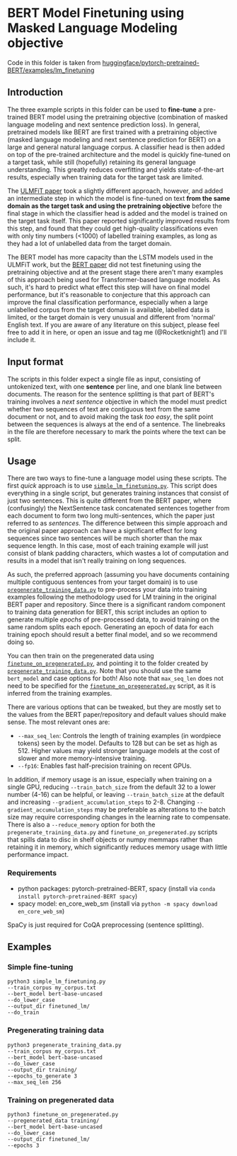 # BERT Model Finetuning using Masked Language Modeling objective

Code in this folder is taken from [huggingface/pytorch-pretrained-BERT/examples/lm_finetuning](https://github.com/huggingface/pytorch-pretrained-BERT/tree/master/examples/lm_finetuning)

## Introduction

The three example scripts in this folder can be used to **fine-tune** a pre-trained BERT model using the pretraining objective (combination of masked language modeling and next sentence prediction loss). In general, pretrained models like BERT are first trained with a pretraining objective (masked language modeling and next sentence prediction for BERT) on a large and general natural language corpus. A classifier head is then added on top of the pre-trained architecture and the model is quickly fine-tuned on a target task, while still (hopefully) retaining its general language understanding. This greatly reduces overfitting and yields state-of-the-art results, especially when training data for the target task are limited.

The [ULMFiT paper](https://arxiv.org/abs/1801.06146) took a slightly different approach, however, and added an intermediate step in which the model is fine-tuned on text **from the same domain as the target task and using the pretraining objective** before the final stage in which the classifier head is added and the model is trained on the target task itself. This paper reported significantly improved results from this step, and found that they could get high-quality classifications even with only tiny numbers (<1000) of labelled training examples, as long as they had a lot of unlabelled data from the target domain.

The BERT model has more capacity than the LSTM models used in the ULMFiT work, but the [BERT paper](https://arxiv.org/abs/1810.04805) did not test finetuning using the pretraining objective and at the present stage there aren't many examples of this approach being used for Transformer-based language models. As such, it's hard to predict what effect this step will have on final model performance, but it's reasonable to conjecture that this approach can improve the final classification performance, especially when a large unlabelled corpus from the target domain is available, labelled data is limited, or the target domain is very unusual and different from 'normal' English text. If you are aware of any literature on this subject, please feel free to add it in here, or open an issue and tag me (@Rocketknight1) and I'll include it.

## Input format

The scripts in this folder expect a single file as input, consisting of untokenized text, with one **sentence** per line, and one blank line between documents. The reason for the sentence splitting is that part of BERT's training involves a _next sentence_ objective in which the model must predict whether two sequences of text are contiguous text from the same document or not, and to avoid making the task _too easy_, the split point between the sequences is always at the end of a sentence. The linebreaks in the file are therefore necessary to mark the points where the text can be split.

## Usage

There are two ways to fine-tune a language model using these scripts. The first _quick_ approach is to use [`simple_lm_finetuning.py`](./simple_lm_finetuning.py). This script does everything in a single script, but generates training instances that consist of just two sentences. This is quite different from the BERT paper, where (confusingly) the NextSentence task concatenated sentences together from each document to form two long multi-sentences, which the paper just referred to as _sentences_. The difference between this simple approach and the original paper approach can have a significant effect for long sequences since two sentences will be much shorter than the max sequence length. In this case, most of each training example will just consist of blank padding characters, which wastes a lot of computation and results in a model that isn't really training on long sequences.

As such, the preferred approach (assuming you have documents containing multiple contiguous sentences from your target domain) is to use [`pregenerate_training_data.py`](./pregenerate_training_data.py) to pre-process your data into training examples following the methodology used for LM training in the original BERT paper and repository. Since there is a significant random component to training data generation for BERT, this script includes an option to generate multiple _epochs_ of pre-processed data, to avoid training on the same random splits each epoch. Generating an epoch of data for each training epoch should result a better final model, and so we recommend doing so.

You can then train on the pregenerated data using [`finetune_on_pregenerated.py`](./finetune_on_pregenerated.py), and pointing it to the folder created by [`pregenerate_training_data.py`](./pregenerate_training_data.py). Note that you should use the same `bert_model` and case options for both! Also note that `max_seq_len` does not need to be specified for the [`finetune_on_pregenerated.py`](./finetune_on_pregenerated.py) script, as it is inferred from the training examples.

There are various options that can be tweaked, but they are mostly set to the values from the BERT paper/repository and default values should make sense. The most relevant ones are:

- `--max_seq_len`: Controls the length of training examples (in wordpiece tokens) seen by the model. Defaults to 128 but can be set as high as 512. Higher values may yield stronger language models at the cost of slower and more memory-intensive training.
- `--fp16`: Enables fast half-precision training on recent GPUs.

In addition, if memory usage is an issue, especially when training on a single GPU, reducing `--train_batch_size` from the default 32 to a lower number (4-16) can be helpful, or leaving `--train_batch_size` at the default and increasing `--gradient_accumulation_steps` to 2-8. Changing `--gradient_accumulation_steps` may be preferable as alterations to the batch size may require corresponding changes in the learning rate to compensate. There is also a `--reduce_memory` option for both the `pregenerate_training_data.py` and `finetune_on_pregenerated.py` scripts that spills data to disc in shelf objects or numpy memmaps rather than retaining it in memory, which significantly reduces memory usage with little performance impact.

### Requirements
* python packages: pytorch-pretrained-BERT, spacy (install via `conda install pytorch-pretrained-BERT spacy`)
* spacy model: en_core_web_sm (install via `python -m spacy download en_core_web_sm`)

SpaCy is just required for CoQA preprocessing (sentence splitting).


## Examples

### Simple fine-tuning

```
python3 simple_lm_finetuning.py 
--train_corpus my_corpus.txt 
--bert_model bert-base-uncased 
--do_lower_case 
--output_dir finetuned_lm/
--do_train
```

### Pregenerating training data

```
python3 pregenerate_training_data.py
--train_corpus my_corpus.txt
--bert_model bert-base-uncased
--do_lower_case
--output_dir training/
--epochs_to_generate 3
--max_seq_len 256
```

### Training on pregenerated data

```
python3 finetune_on_pregenerated.py
--pregenerated_data training/
--bert_model bert-base-uncased
--do_lower_case
--output_dir finetuned_lm/
--epochs 3
```
